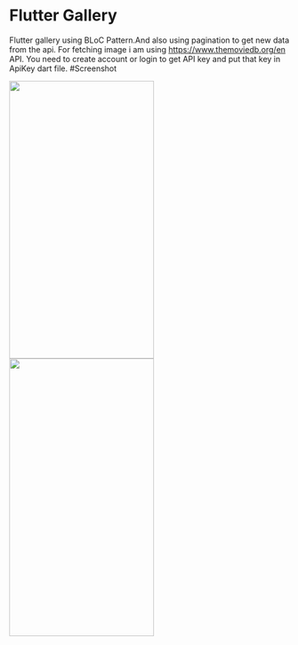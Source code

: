 # Flutter Gallery
Flutter gallery using BLoC Pattern.And also using pagination to get new data from the api.
For fetching image i am using https://www.themoviedb.org/en API. You need to create account or login to get API key and put that key in ApiKey dart file.
#Screenshot
<div>
  <img src="https://github.com/aakash95kareliya/Flutter-Gallery/blob/master/device-2019-06-28-160227.png"  height="500" width="260"/>
  <img src="https://github.com/aakash95kareliya/Flutter-Gallery/blob/master/device-2019-06-28-160242.png"  height="500" width="260"/>
  
 </div>

